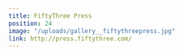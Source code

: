 ```yaml
---
title: FiftyThree Press
position: 24
image: "/uploads/gallery__fiftythreepress.jpg"
link: http://press.fiftythree.com/
---
```


